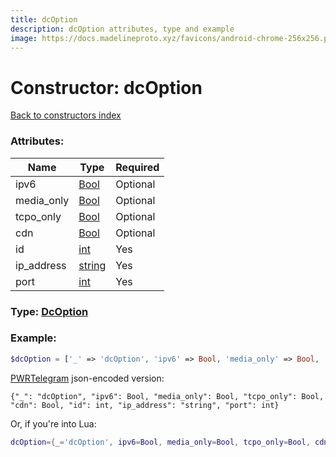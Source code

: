 ```yaml
---
title: dcOption
description: dcOption attributes, type and example
image: https://docs.madelineproto.xyz/favicons/android-chrome-256x256.png
---
```

# Constructor: dcOption  
[Back to constructors index](index.md)



### Attributes:

| Name     |    Type       | Required |
|----------|---------------|----------|
|ipv6|[Bool](../types/Bool.md) | Optional|
|media\_only|[Bool](../types/Bool.md) | Optional|
|tcpo\_only|[Bool](../types/Bool.md) | Optional|
|cdn|[Bool](../types/Bool.md) | Optional|
|id|[int](../types/int.md) | Yes|
|ip\_address|[string](../types/string.md) | Yes|
|port|[int](../types/int.md) | Yes|



### Type: [DcOption](../types/DcOption.md)


### Example:

```php
$dcOption = ['_' => 'dcOption', 'ipv6' => Bool, 'media_only' => Bool, 'tcpo_only' => Bool, 'cdn' => Bool, 'id' => int, 'ip_address' => 'string', 'port' => int];
```  

[PWRTelegram](https://pwrtelegram.xyz) json-encoded version:

```
{"_": "dcOption", "ipv6": Bool, "media_only": Bool, "tcpo_only": Bool, "cdn": Bool, "id": int, "ip_address": "string", "port": int}
```


Or, if you're into Lua:

```lua
dcOption={_='dcOption', ipv6=Bool, media_only=Bool, tcpo_only=Bool, cdn=Bool, id=int, ip_address='string', port=int}

```


